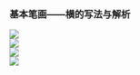 ﻿---
layout: post
tags: [语文临池]
author: lqq
---

### 基本笔画——横的写法与解析


![](https://xintd.github.io/lqq/imgage/lqq/img_15.png)  
![](https://xintd.github.io/lqq/imgage/lqq/img_16.png)  
![](https://xintd.github.io/lqq/imgage/lqq/img_17.png)  
![](https://xintd.github.io/lqq/imgage/lqq/img_18.png)